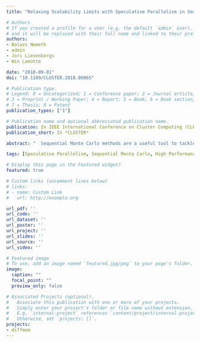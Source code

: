 ```yaml
---
title: "Relaxing Scalability Limits with Speculative Parallelism in Sequential Monte Carlo"

# Authors
# If you created a profile for a user (e.g. the default `admin` user), write the username (folder name) here
# and it will be replaced with their full name and linked to their profile.
authors:
- Balazs Nemeth
- admin
- Jori Liesenborgs
- Win Lamotte

date: "2018-09-01"
doi: "10.1109/CLUSTER.2018.00065"

# Publication type.
# Legend: 0 = Uncategorized; 1 = Conference paper; 2 = Journal article;
# 3 = Preprint / Working Paper; 4 = Report; 5 = Book; 6 = Book section;
# 7 = Thesis; 8 = Patent
publication_types: ["1"]

# Publication name and optional abbreviated publication name.
publication: In IEEE International Conference on Cluster Computing (CLUSTER)
publication_short: In *CLUSTER*

abstract: "  Sequential Monte Carlo methods are a useful tool to tackle non-linear problems in a Bayesian setting. A target posterior distribution is approximated by moving a set of weighted particles through a sequence of distributions. To counteract degeneracy caused by sequentially changing the underlying distribution, particles occasionally need to be resampled. Deciding if this is necessary requires a reduction operation on the weights after each update. Hence, scalability on a cluster is not only determined by the number of particles used, but also by how well load is balanced. This paper shows how speculative execution in Sequential Monte Carlo with Markov Chain Monte Carlo steps can improve parallel scalability. The key insight is that decisions taken based on the reduction result in each step can be accurately predicted. Consequently, synchronization inherent in the reduction can, in most cases, be avoided, relaxing the limit imposed by load imbalance. Particles are renumbered during resampling to further improve accuracy. Multiple test scenarios, each with different load balance characteristics, are studied empirically on a compute cluster. Tests show that when decisions are predicted correctly, execution time is reduced drastically for use cases with high load imbalance. Furthermore, the maximum theoretical gain, derived from execution characteristics, is compared with the measured improvement to verify that most speculative evaluations are actually useful. If predictions are incorrect, or load is balanced, speculation has no measurable negative impact. Performance is also evaluated in a weak scaling setting on cluster with 36 cores in each system."

tags: [Speculative Parallelism, Sequential Monte Carlo, High Performance Computing, Load Imbalance]

# Display this page in the Featured widget?
featured: true

# Custom links (uncomment lines below)
# links:
# - name: Custom Link
#   url: http://example.org

url_pdf: ''
url_code: ''
url_dataset: ''
url_poster: ''
url_project: ''
url_slides: ''
url_source: ''
url_video: ''

# Featured image
# To use, add an image named `featured.jpg/png` to your page's folder.
image:
  caption: ""
  focal_point: ""
  preview_only: false

# Associated Projects (optional).
#   Associate this publication with one or more of your projects.
#   Simply enter your project's folder or file name without extension.
#   E.g. `internal-project` references `content/project/internal-project/index.md`.
#   Otherwise, set `projects: []`.
projects:
- diffmem
---
```

